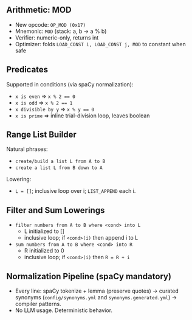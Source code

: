 ## Arithmetic: MOD

- New opcode: `OP_MOD (0x17)`
- Mnemonic: `MOD` (stack: a, b -> a % b)
- Verifier: numeric-only, returns int
- Optimizer: folds `LOAD_CONST i, LOAD_CONST j, MOD` to constant when safe

## Predicates

Supported in conditions (via spaCy normalization):
- `x is even` => `x % 2 == 0`
- `x is odd` => `x % 2 == 1`
- `x divisible by y` => `x % y == 0`
- `x is prime` => inline trial-division loop, leaves boolean

## Range List Builder

Natural phrases:
- `create/build a list L from A to B`
- `create a list L from B down to A`

Lowering:
- `L = []`; inclusive loop over i; `LIST_APPEND` each i.

## Filter and Sum Lowerings

- `filter numbers from A to B where <cond> into L`
  - L initialized to []
  - inclusive loop; if `<cond>(i)` then append i to L
- `sum numbers from A to B where <cond> into R`
  - R initialized to 0
  - inclusive loop; if `<cond>(i)` then `R = R + i`

## Normalization Pipeline (spaCy mandatory)

- Every line: spaCy tokenize + lemma (preserve quotes) → curated synonyms (`config/synonyms.yml` and `synonyms.generated.yml`) → compiler patterns.
- No LLM usage. Deterministic behavior.


